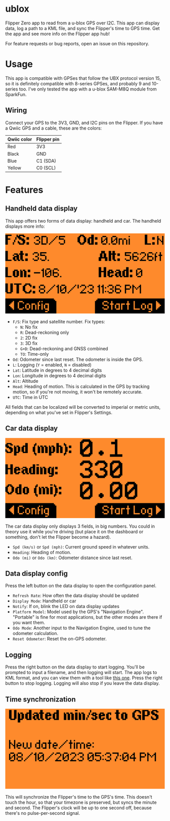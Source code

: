 # ublox
Flipper Zero app to read from a u-blox GPS over I2C. This app can
display data, log a path to a KML file, and sync the Flipper's time to
GPS time. Get the app and see more info on the Flipper app hub!

For feature requests or bug reports, open an issue on this repository.

# Usage
This app is compatible with GPSes that follow the UBX protocol version
15, so it is definitely compatible with 8-series GPSes, and probably 9
and 10-series too. I've only tested the app with a u-blox SAM-M8Q
module from SparkFun. 

## Wiring

Connect your GPS to the 3V3, GND, and I2C pins on the Flipper. If you
have a Qwiic GPS and a cable, these are the colors:

| Qwiic color | Flipper pin |
|-------------|-------------|
| Red         | 3V3         |
| Black       | GND         |
| Blue        | C1 (SDA)    |
| Yellow      | C0 (SCL)    |


# Features
## Handheld data display
This app offers two forms of data display: handheld and car. The
handheld displays more info:

![u-blox app handheld data display](screenshots/data_display_handheld.png)

- `F/S`: Fix type and satellite number. Fix types:
  - `N`: No fix
  - `R`: Dead-reckoning only
  - `2`: 2D fix
  - `3`: 3D fix
  - `G+D`: Dead-reckoning and GNSS combined
  - `TO`: Time-only
- `Od`: Odometer since last reset. The odometer is inside the GPS.
- `L`: Logging (`Y` = enabled, `N` = disabled)
- `Lat`: Latitude in degrees to 4 decimal digits
- `Lon`: Longitude in degrees to 4 decimal digits
- `Alt`: Altitude
- `Head`: Heading of motion. This is calculated in the GPS by
  tracking motion, so if you're not moving, it won't be remotely
  accurate.
- `UTC`: Time in UTC

All fields that can be localized will be converted to imperial or
metric units, depending on what you've set in Flipper's Settings.

## Car data display
![u-blox app car data display](screenshots/data_display_car.png)

The car data display only displays 3 fields, in big numbers. You could
in theory use it while you're driving (but place it on the dashboard
or something, don't let the Flipper become a hazard).

- `Spd (km/s)` or `Spd (mph)`: Current ground speed in whatever units.
- `Heading`: Heading of motion.
- `Odo (mi)` or `Odo (km)`: Odometer distance since last reset.

## Data display config
Press the left button on the data display to open the configuration
panel.

- `Refresh Rate`: How often the data display should be updated
- `Display Mode`: Handheld or car
- `Notify`: If on, blink the LED on data display updates
- `Platform Model`: Model used by the GPS's "Navigation
  Engine". "Portable" is fine for most applications, but the other
  modes are there if you want them.
- `Odo Mode`: Another input to the Navigation Engine, used to tune the
  odometer calculation.
- `Reset Odometer`: Reset the on-GPS odometer.

## Logging
Press the right button on the data display to start logging. You'll be
prompted to input a filename, and then logging will start. The app
logs to KML format, and you can view them with a tool like [this
one](https://www.doogal.co.uk/KmlViewer). Press the right button to
stop logging. Logging will also stop if you leave the data display.

## Time synchronization
![u-blox app time synchronization display](screenshots/sync_time.png)

This will synchronize the Flipper's time to the GPS's time. This
doesn't touch the hour, so that your timezone is preserved, but syncs
the minute and second. The Flipper's clock will be up to one second
off, because there's no pulse-per-second signal.

